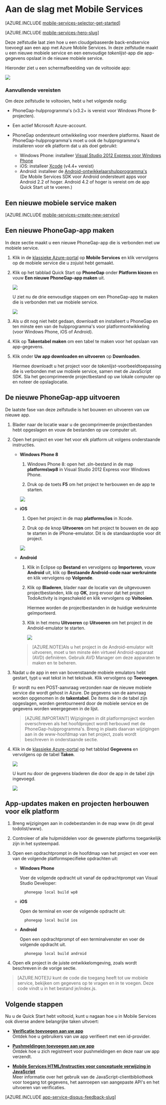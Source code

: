 <properties
    pageTitle="Aan de slag met Azure Mobile Services voor PhoneGap-/Cordova-apps | Microsoft Azure"
    description="Volg deze zelfstudie om aan de slag te gaan met Azure Mobile Services voor PhoneGap-ontwikkeling voor iOS, Android en Windows Phone."
    services="mobile-services"
    documentationCenter=""
    authors="ggailey777"
    manager="dwrede"
    editor=""/>

<tags
    ms.service="mobile-services"
    ms.workload="mobile"
    ms.tgt_pltfrm="mobile-phonegap"
    ms.devlang="multiple"
    ms.topic="get-started-article" 
    ms.date="07/21/2016"
    ms.author="ggailey777"/>

# Aan de slag met Mobile Services

[AZURE.INCLUDE [mobile-services-selector-get-started](../../includes/mobile-services-selector-get-started.md)]
&nbsp;

[AZURE.INCLUDE [mobile-services-hero-slug](../../includes/mobile-services-hero-slug.md)]

Deze zelfstudie laat zien hoe u een cloudgebaseerde back-endservice toevoegt aan een app met Azure Mobile Services. In deze zelfstudie maakt u een nieuwe mobiele service en een eenvoudige _takenlijst_-app die app-gegevens opslaat in de nieuwe mobiele service.

Hieronder ziet u een schermafbeelding van de voltooide app:

![][3]

### Aanvullende vereisten

Om deze zelfstudie te voltooien, hebt u het volgende nodig:

+ PhoneGap-hulpprogramma's (v3.2+ is vereist voor Windows Phone 8-projecten).

+ Een actief Microsoft Azure-account.

+ PhoneGap ondersteunt ontwikkeling voor meerdere platforms. Naast de PhoneGap-hulpprogramma's moet u ook de hulpprogramma's installeren voor elk platform dat u als doel gebruikt:

    - Windows Phone: installeer [Visual Studio 2012 Express voor Windows Phone](https://go.microsoft.com/fwLink/p/?LinkID=268374)
    - iOS: installeer [Xcode] (v4.4+ vereist)
    - Android: installeer de [Android-ontwikkelaarshulpprogramma's][Android SDK]
        <br/>(De Mobile Services SDK voor Android ondersteunt apps voor Android 2.2 of hoger. Android 4.2 of hoger is vereist om de app Quick Start uit te voeren.)

## Een nieuwe mobiele service maken

[AZURE.INCLUDE [mobile-services-create-new-service](../../includes/mobile-services-create-new-service.md)]

## Een nieuwe PhoneGap-app maken

In deze sectie maakt u een nieuwe PhoneGap-app die is verbonden met uw mobiele service.

1.  Klik in de [klassieke Azure-portal] op **Mobile Services** en klik vervolgens op de mobiele service die u zojuist hebt gemaakt.

2. Klik op het tabblad Quick Start op **PhoneGap** onder **Platform kiezen** en vouw **Een nieuwe PhoneGap-app maken** uit.

    ![][0]

    U ziet nu de drie eenvoudige stappen om een PhoneGap-app te maken die is verbonden met uw mobiele service.

    ![][1]

3. Als u dit nog niet hebt gedaan, downloadt en installeert u PhoneGap en ten minste een van de hulpprogramma's voor platformontwikkeling (voor Windows Phone, iOS of Android).

4. Klik op **Takentabel maken** om een tabel te maken voor het opslaan van app-gegevens.

5. Klik onder **Uw app downloaden en uitvoeren** op **Downloaden**.

    Hiermee downloadt u het project voor de _takenlijst_-voorbeeldtoepassing die is verbonden met uw mobiele service, samen met de JavaScript SDK. Sla het gecomprimeerde projectbestand op uw lokale computer op en noteer de opslaglocatie.

## De nieuwe PhoneGap-app uitvoeren

De laatste fase van deze zelfstudie is het bouwen en uitvoeren van uw nieuwe app.

1.  Blader naar de locatie waar u de gecomprimeerde projectbestanden hebt opgeslagen en vouw de bestanden op uw computer uit.

2.  Open het project en voer het voor elk platform uit volgens onderstaande instructies.

    + **Windows Phone 8**

        1. Windows Phone 8: open het .sln-bestand in de map **platforms\wp8** in Visual Studio 2012 Express voor Windows Phone.

        2. Druk op de toets **F5** om het project te herbouwen en de app te starten.

        ![][2]

    + **iOS**

        1. Open het project in de map **platforms/ios** in Xcode.

        2. Druk op de knop **Uitvoeren** om het project te bouwen en de app te starten in de iPhone-emulator. Dit is de standaardoptie voor dit project.

        ![][3]

    + **Android**

        1. Klik in Eclipse op **Bestand** en vervolgens op **Importeren**, vouw **Android** uit, klik op **Bestaande Android-code naar werkruimte** en klik vervolgens op **Volgende**.

        2. Klik op **Bladeren**, blader naar de locatie van de uitgevouwen projectbestanden, klik op **OK**, zorg ervoor dat het project TodoActivity is ingeschakeld en klik vervolgens op **Voltooien**. <p>Hiermee worden de projectbestanden in de huidige werkruimte geïmporteerd.</p>

        3. Klik in het menu **Uitvoeren** op **Uitvoeren** om het project in de Android-emulator te starten.

            ![][4]

        >[AZURE.NOTE]Als u het project in de Android-emulator wilt uitvoeren, moet u ten minste één virtueel Android-apparaat (AVD) definiëren. Gebruik AVD Manager om deze apparaten te maken en te beheren.


3. Nadat u de app in een van bovenstaande mobiele emulators hebt gestart, typt u wat tekst in het tekstvak. Klik vervolgens op **Toevoegen**.

    Er wordt nu een POST-aanvraag verzonden naar de nieuwe mobiele service die wordt gehost in Azure. De gegevens van de aanvraag worden opgenomen in de **takentabel**. De items die in de tabel zijn opgeslagen, worden geretourneerd door de mobiele service en de gegevens worden weergegeven in de lijst.

    > [AZURE.IMPORTANT] Wijzigingen in dit platformproject worden overschreven als het hoofdproject wordt herbouwd met de PhoneGap-hulpprogramma's. Breng in plaats daarvan wijzigingen aan in de www-hoofdmap van het project, zoals wordt beschreven in onderstaande sectie.

4. Klik in de [klassieke Azure-portal] op het tabblad **Gegevens** en vervolgens op de tabel **Taken**.

    ![](./media/mobile-services-javascript-backend-phonegap-get-started/mobile-data-tab.png)

    U kunt nu door de gegevens bladeren die door de app in de tabel zijn ingevoegd.

    ![](./media/mobile-services-javascript-backend-phonegap-get-started/mobile-data-browse.png)


## App-updates maken en projecten herbouwen voor elk platform

1. Breng wijzigingen aan in codebestanden in de map www (in dit geval todolist/www).

2. Controleer of alle hulpmiddelen voor de gewenste platforms toegankelijk zijn in het systeempad.

2. Open een opdrachtprompt in de hoofdmap van het project en voer een van de volgende platformspecifieke opdrachten uit:

    + **Windows Phone**

        Voer de volgende opdracht uit vanaf de opdrachtprompt van Visual Studio Developer:

            phonegap local build wp8

    + **iOS**

        Open de terminal en voer de volgende opdracht uit:

            phonegap local build ios

    + **Android**

        Open een opdrachtprompt of een terminalvenster en voer de volgende opdracht uit.

            phonegap local build android

4. Open elk project in de juiste ontwikkelomgeving, zoals wordt beschreven in de vorige sectie.

>[AZURE.NOTE]U kunt de code die toegang heeft tot uw mobiele service, bekijken om gegevens op te vragen en in te voegen. Deze code vindt u in het bestand je/index.js.

## Volgende stappen
Nu u de Quick Start hebt voltooid, kunt u nagaan hoe u in Mobile Services ook diverse andere belangrijke taken uitvoert:

* **[Verificatie toevoegen aan uw app]**  
  Ontdek hoe u gebruikers van uw app verifieert met een id-provider.  

* **[Pushmeldingen toevoegen aan uw app](https://msdn.microsoft.com/magazine/dn879353.aspx)**  
  Ontdek hoe u zich registreert voor pushmeldingen en deze naar uw app verzendt.

* **[Mobile Services HTML/Instructies voor conceptuele verwijzing in JavaScript](mobile-services-html-how-to-use-client-library.md)**  
  Meer informatie over het gebruik van de JavaScript-clientbibliotheek voor toegang tot gegevens, het aanroepen van aangepaste API's en het uitvoeren van verificaties.

[AZURE.INCLUDE [app-service-disqus-feedback-slug](../../includes/app-service-disqus-feedback-slug.md)]

<!-- Images. -->
[0]: ./media/mobile-services-javascript-backend-phonegap-get-started/portal-screenshot1.png
[1]: ./media/mobile-services-javascript-backend-phonegap-get-started/portal-screenshot2.png
[2]: ./media/mobile-services-javascript-backend-phonegap-get-started/mobile-portal-quickstart-wp8.png
[3]: ./media/mobile-services-javascript-backend-phonegap-get-started/mobile-portal-quickstart-ios.png
[4]: ./media/mobile-services-javascript-backend-phonegap-get-started/mobile-portal-quickstart-android.png

<!-- URLs. -->
[Verificatie toevoegen aan uw app]: mobile-services-html-get-started-users.md
[Android SDK]: https://go.microsoft.com/fwLink/p/?LinkID=280125
[klassieke Azure-portal]: https://manage.windowsazure.com/
[Xcode]: https://go.microsoft.com/fwLink/p/?LinkID=266532
[Visual Studio 2012 Express voor Windows Phone]: https://go.microsoft.com/fwLink/p/?LinkID=268374
 


<!--HONumber=ago16_HO4-->


